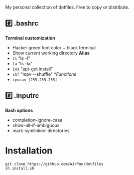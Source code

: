 My personal collection of dotfiles. Free to copy or distribute.

## :hash: .bashrc
**Terminal customization**
* Hacker green font color + black terminal
* Show current working directory
**Alias**
* `ll`  "ls -l"
* `la` "ls -la"
* `ins` "apt-get install"
* `shf` "mpv --shuffle"
**Functions*
* `ipscan [255.255.255]`

## :hash: .inputrc
**Bash options**
* completion-ignore-case
* show-all-if-ambiguous
* mark-symlinked-directories

# Installation
```
git clone https://github.com/A1rPun/dotfiles
sh install.sh
```
